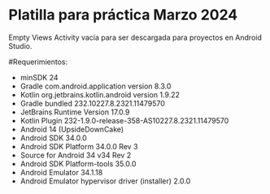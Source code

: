 # Platilla para práctica Marzo 2024
Empty Views Activity vacía para ser descargada para proyectos en Android Studio.

#Requerimientos:
- minSDK 24
- Gradle com.android.application version 8.3.0
- Kotlin org.jetbrains.kotlin.android version 1.9.22
- Gradle bundled 232.10227.8.2321.11479570
- JetBrains Runtime Version 17.0.9
- Kotlin Plugin 232-1.9.0-release-358-AS10227.8.2321.11479570
- Android 14 (UpsideDownCake)
- Android SDK 34.0.0
- Android SDK Platform 34.0.0 Rev 3
- Source for Android 34 v34 Rev 2
- Android SDK Platform-tools 35.0.0
- Android Emulator 34.1.18
- Android Emulator hypervisor driver (installer) 2.0.0
